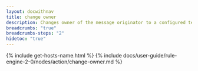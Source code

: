 ```yaml
---
layout: docwithnav
title: change owner
description: Changes owner of the message originator to a configured tenant or customer.
breadcrumbs: "true"
breadcrumbs-steps: "2"
hidetoc: "true"
---
```


{% include get-hosts-name.html %}
{% include docs/user-guide/rule-engine-2-0/nodes/action/change-owner.md %}
